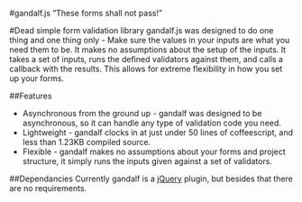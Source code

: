 #gandalf.js 
“These forms shall not pass!”

#Dead simple form validation library
gandalf.js was designed to do one thing and one thing only - Make sure the values in your inputs are what you need them to be. It makes no assumptions about the setup of the inputs. It takes a set of inputs, runs the defined validators against them, and calls a callback with the results. This allows for extreme flexibility in how you set up your forms. 

##Features
-	Asynchronous from the ground up - gandalf was designed to be asynchronous, so it can handle any type of validation code you need.
- Lightweight - gandalf clocks in at just under 50 lines of coffeescript, and less than 1.23KB compiled source. 
- Flexible - gandalf makes no assumptions about your forms and project structure, it simply runs the inputs given against a set of validators. 

##Dependancies 
Currently gandalf is a [jQuery](http://jquery.com/) plugin, but besides that there are no requirements.